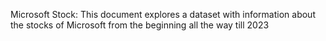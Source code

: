 Microsoft Stock: This document explores a dataset with information about the stocks of Microsoft from the beginning all the way till 2023
